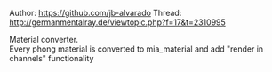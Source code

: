 Author: https://github.com/jb-alvarado
Thread: http://germanmentalray.de/viewtopic.php?f=17&t=2310995

Material converter.   
Every phong material is converted to mia_material and add "render in channels" functionality
